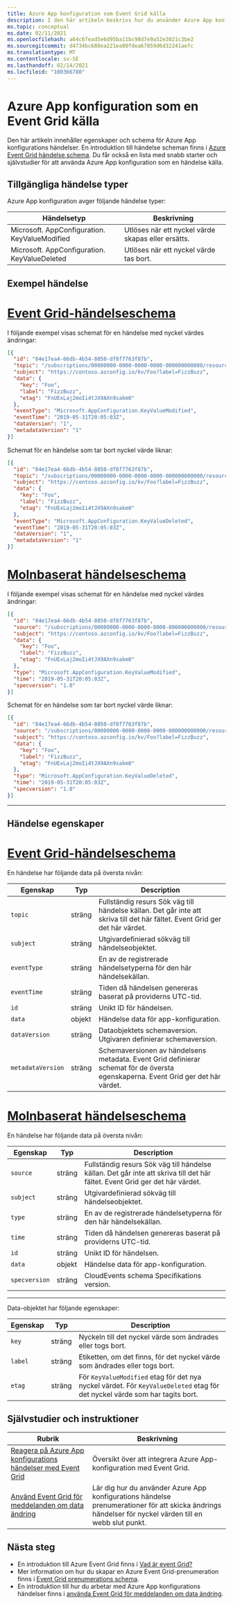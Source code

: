 ```yaml
---
title: Azure App konfiguration som Event Grid källa
description: I den här artikeln beskrivs hur du använder Azure App konfiguration som en Event Grid händelse källa. Det innehåller schemat och länkar till självstudier och instruktions artiklar.
ms.topic: conceptual
ms.date: 02/11/2021
ms.openlocfilehash: a64c6fead5e6d95ba11bc98d7e9a52e3021c3be2
ms.sourcegitcommit: d4734bc680ea221ea80fdea67859d6d32241aefc
ms.translationtype: MT
ms.contentlocale: sv-SE
ms.lasthandoff: 02/14/2021
ms.locfileid: "100366780"
---
```

# <a name="azure-app-configuration-as-an-event-grid-source"></a>Azure App konfiguration som en Event Grid källa
Den här artikeln innehåller egenskaper och schema för Azure App konfigurations händelser. En introduktion till händelse scheman finns i [Azure Event Grid händelse schema](event-schema.md). Du får också en lista med snabb starter och självstudier för att använda Azure App konfiguration som en händelse källa.

## <a name="available-event-types"></a>Tillgängliga händelse typer

Azure App konfiguration avger följande händelse typer:

| Händelsetyp | Beskrivning |
| ---------- | ----------- |
| Microsoft. AppConfiguration. KeyValueModified | Utlöses när ett nyckel värde skapas eller ersätts. |
| Microsoft. AppConfiguration. KeyValueDeleted | Utlöses när ett nyckel värde tas bort. |

## <a name="example-event"></a>Exempel händelse

# <a name="event-grid-event-schema"></a>[Event Grid-händelseschema](#tab/event-grid-event-schema)
I följande exempel visas schemat för en händelse med nyckel värdes ändringar: 

```json
[{
  "id": "84e17ea4-66db-4b54-8050-df8f7763f87b",
  "topic": "/subscriptions/00000000-0000-0000-0000-000000000000/resourceGroups/testrg/providers/microsoft.appconfiguration/configurationstores/contoso",
  "subject": "https://contoso.azconfig.io/kv/Foo?label=FizzBuzz",
  "data": {
    "key": "Foo",
    "label": "FizzBuzz",
    "etag": "FnUExLaj2moIi4tJX9AXn9sakm0"
  },
  "eventType": "Microsoft.AppConfiguration.KeyValueModified",
  "eventTime": "2019-05-31T20:05:03Z",
  "dataVersion": "1",
  "metadataVersion": "1"
}]
```

Schemat för en händelse som tar bort nyckel värde liknar: 

```json
[{
  "id": "84e17ea4-66db-4b54-8050-df8f7763f87b",
  "topic": "/subscriptions/00000000-0000-0000-0000-000000000000/resourceGroups/testrg/providers/microsoft.appconfiguration/configurationstores/contoso",
  "subject": "https://contoso.azconfig.io/kv/Foo?label=FizzBuzz",
  "data": {
    "key": "Foo",
    "label": "FizzBuzz",
    "etag": "FnUExLaj2moIi4tJX9AXn9sakm0"
  },
  "eventType": "Microsoft.AppConfiguration.KeyValueDeleted",
  "eventTime": "2019-05-31T20:05:03Z",
  "dataVersion": "1",
  "metadataVersion": "1"
}]
```
# <a name="cloud-event-schema"></a>[Molnbaserat händelseschema](#tab/cloud-event-schema)

I följande exempel visas schemat för en händelse med nyckel värdes ändringar: 

```json
[{
  "id": "84e17ea4-66db-4b54-8050-df8f7763f87b",
  "source": "/subscriptions/00000000-0000-0000-0000-000000000000/resourceGroups/testrg/providers/microsoft.appconfiguration/configurationstores/contoso",
  "subject": "https://contoso.azconfig.io/kv/Foo?label=FizzBuzz",
  "data": {
    "key": "Foo",
    "label": "FizzBuzz",
    "etag": "FnUExLaj2moIi4tJX9AXn9sakm0"
  },
  "type": "Microsoft.AppConfiguration.KeyValueModified",
  "time": "2019-05-31T20:05:03Z",
  "specversion": "1.0"
}]
```

Schemat för en händelse som tar bort nyckel värde liknar: 

```json
[{
  "id": "84e17ea4-66db-4b54-8050-df8f7763f87b",
  "source": "/subscriptions/00000000-0000-0000-0000-000000000000/resourceGroups/testrg/providers/microsoft.appconfiguration/configurationstores/contoso",
  "subject": "https://contoso.azconfig.io/kv/Foo?label=FizzBuzz",
  "data": {
    "key": "Foo",
    "label": "FizzBuzz",
    "etag": "FnUExLaj2moIi4tJX9AXn9sakm0"
  },
  "type": "Microsoft.AppConfiguration.KeyValueDeleted",
  "time": "2019-05-31T20:05:03Z",
  "specversion": "1.0"
}]
```

---

## <a name="event-properties"></a>Händelse egenskaper

# <a name="event-grid-event-schema"></a>[Event Grid-händelseschema](#tab/event-grid-event-schema)
En händelse har följande data på översta nivån:

| Egenskap | Typ | Description |
| -------- | ---- | ----------- |
| `topic` | sträng | Fullständig resurs Sök väg till händelse källan. Det går inte att skriva till det här fältet. Event Grid ger det här värdet. |
| `subject` | sträng | Utgivardefinierad sökväg till händelseobjektet. |
| `eventType` | sträng | En av de registrerade händelsetyperna för den här händelsekällan. |
| `eventTime` | sträng | Tiden då händelsen genereras baserat på providerns UTC-tid. |
| `id` | sträng | Unikt ID för händelsen. |
| `data` | objekt | Händelse data för app-konfiguration. |
| `dataVersion` | sträng | Dataobjektets schemaversion. Utgivaren definierar schemaversion. |
| `metadataVersion` | sträng | Schemaversionen av händelsens metadata. Event Grid definierar schemat för de översta egenskaperna. Event Grid ger det här värdet. |


# <a name="cloud-event-schema"></a>[Molnbaserat händelseschema](#tab/cloud-event-schema)

En händelse har följande data på översta nivån:

| Egenskap | Typ | Description |
| -------- | ---- | ----------- |
| `source` | sträng | Fullständig resurs Sök väg till händelse källan. Det går inte att skriva till det här fältet. Event Grid ger det här värdet. |
| `subject` | sträng | Utgivardefinierad sökväg till händelseobjektet. |
| `type` | sträng | En av de registrerade händelsetyperna för den här händelsekällan. |
| `time` | sträng | Tiden då händelsen genereras baserat på providerns UTC-tid. |
| `id` | sträng | Unikt ID för händelsen. |
| `data` | objekt | Händelse data för app-konfiguration. |
| `specversion` | sträng | CloudEvents schema Specifikations version. |

---

Data-objektet har följande egenskaper:

| Egenskap | Typ | Description |
| -------- | ---- | ----------- |
| `key` | sträng | Nyckeln till det nyckel värde som ändrades eller togs bort. |
| `label` | sträng | Etiketten, om det finns, för det nyckel värde som ändrades eller togs bort. |
| `etag` | sträng | För `KeyValueModified` etag för det nya nyckel värdet. För `KeyValueDeleted` etag för det nyckel värde som har tagits bort. |


## <a name="tutorials-and-how-tos"></a>Självstudier och instruktioner

|Rubrik | Beskrivning |
|---------|---------|
| [Reagera på Azure App konfigurations händelser med Event Grid](../azure-app-configuration/concept-app-configuration-event.md?toc=%2fazure%2fevent-grid%2ftoc.json) | Översikt över att integrera Azure App-konfiguration med Event Grid. |
| [Använd Event Grid för meddelanden om data ändring](../azure-app-configuration/howto-app-configuration-event.md?toc=%2fazure%2fevent-grid%2ftoc.json) | Lär dig hur du använder Azure App konfigurations händelse prenumerationer för att skicka ändrings händelser för nyckel värden till en webb slut punkt. |

## <a name="next-steps"></a>Nästa steg

* En introduktion till Azure Event Grid finns i [Vad är event Grid?](overview.md)
* Mer information om hur du skapar en Azure Event Grid-prenumeration finns i [Event Grid prenumerations schema](subscription-creation-schema.md).
* En introduktion till hur du arbetar med Azure App konfigurations händelser finns i [använda Event Grid för meddelanden om data ändring](../azure-app-configuration/howto-app-configuration-event.md?toc=%2fazure%2fevent-grid%2ftoc.json). 